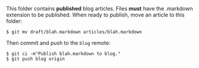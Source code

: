 This folder contains **published** blog articles. Files **must** have the .markdown extension to be published. When ready to publish, move an article to this folder:

    $ git mv draft/blah.markdown articles/blah.markdown

Then commit and push to the `blog` remote:

    $ git ci -m"Publish blah.markdown to blog."
    $ git push blog origin

